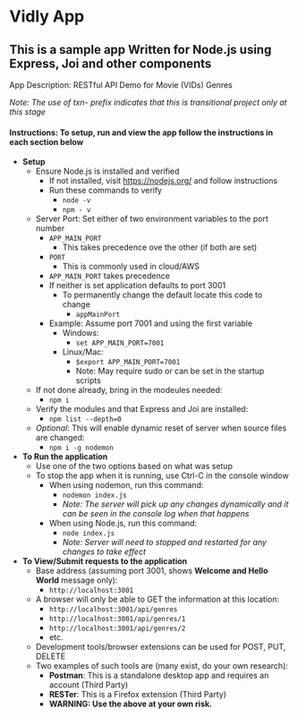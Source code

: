 # Vidly App
## This is a sample app Written for Node.js using Express, Joi and other components

App Description: RESTful API Demo for Movie (VIDs) Genres 

*Note: The use of txn- prefix indicates that this is transitional project only at this stage*

#### Instructions: To setup, run and view the app follow the instructions in each section below ####

- **Setup**
  - Ensure Node.js is installed and verified
    - If not installed, visit https://nodejs.org/ and follow instructions 
    - Run these commands to verify 
      - `node -v`
      - `npm - v`
  - Server Port: Set either of two environment variables to the port number
    - `APP_MAIN_PORT`
      - This takes precedence ove the other (if both are set)
    - `PORT`
      - This is commonly used in cloud/AWS
    - `APP_MAIN_PORT` takes precedence
    - If neither is set application defaults to port 3001
      - To permanently change the default locate this code to change
        - `appMainPort`
    - Example: Assume port 7001 and using the first variable
      - Windows: 
        - `set APP_MAIN_PORT=7001`
      - Linux/Mac: 
        - `$export APP_MAIN_PORT=7001` 
        - Note: May require sudo or can be set in the startup scripts
  - If not done already, bring in the modeules needed:
    - `npm i`
  - Verify the modules and that Express and Joi are installed:
    - `npm list --depth=0 `
  - _Optional_: This will enable dynamic reset of server when source files are changed: 
    - `npm i -g nodemon`
- **To Run the application**  
  - Use one of the two options based on what was setup 
  - To stop the app when it is running, use Ctrl-C in the console window
    - When using nodemon, run this command:
      - `nodemon index.js`
      - _Note: The server will pick up any changes dynamically and it can be seen in the console log when that happens_
    - When using Node.js, run this command:
      - `node index.js`
      - _Note: Server will need to stopped and restarted for any changes to take effect_
- **To View/Submit requests to the application**        
  - Base address (assuming port 3001, shows **Welcome and Hello World** message only):
    - `http://localhost:3001`
  - A browser will only be able to GET the information at this location:
    - `http://localhost:3001/api/genres`
    - `http://localhost:3001/api/genres/1`
    - `http://localhost:3001/api/genres/2`
    - etc.
  - Development tools/browser extensions can be used for POST, PUT, DELETE
  - Two examples of such tools are (many exist, do your own research): 
    - **Postman**: This is a standalone desktop app and requires an account (Third Party)
    - **RESTer**: This is a Firefox extension (Third Party)
    - **WARNING: Use the above at your own risk.**